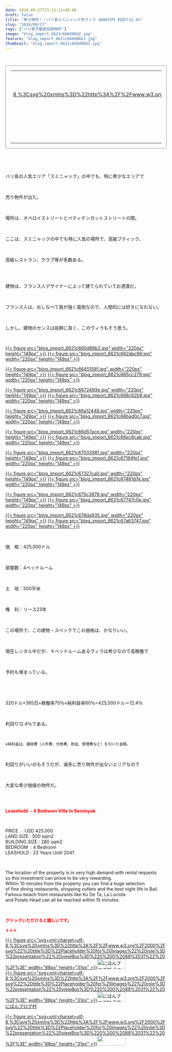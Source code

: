 ```yaml
---
date: 2018-09-27T23:13:11+09:00
draft: false
title: "希少物件！！バリ島スミニャック売ヴィラ 4800万円 利回り12.4%"
slug: "2018/09/27"
tags: ["バリ島不動産投資物件"]
image: "blog_import_6621c660d86b2.jpg"
feature: "blog_import_6621c660d86b2.jpg"
thumbnail: "blog_import_6621c660d86b2.jpg"
---
```

<p> </p><div contenteditable="false" style="padding: 15px; border-radius: 4px; border: 1px dotted currentColor; border-image: none;"><table border="0" cellpadding="0" cellspacing="0" style="margin: 0px; table-layout: fixed;" width="100%">	<tbody width="100%">		<tr>			<td aligin="center" style="vertical-align: middle;" width="95"><span style="text-align: center; display: block;"><a alt0="AmebaAffiliate" alt1="稼げる人の常識、稼げない人の常識" alt2="Amazon" alt3="https://images-fe.ssl-images-amazon.com/images/I/51Ft8zEBpkL._SL160_.jpg" alt4="1" href="4802110227?SubscriptionId=AKIAJLD6FH2TADXIQKDQ&amp;tag=amebablog-a2371184-22&amp;linkCode=xm2&amp;camp=2025&amp;creative=165953&amp;creativeASIN=4802110227" target="_blank">{{< figure src="svg+xml;charset=utf-8,%3Csvg%20xmlns%3D%22http%3A%2F%2Fwww.w3.org%2F2000%2Fsvg%22%20title%3D%22Placeholder%20for%20Images%22%20role%3D%22presentation%22%20viewBox%3D%220%200%201%201%22%20%2F%3E"  >}}<noscript><img alt="稼げる人の常識、稼げない人の常識" border="0" data-img="affiliate" src="https://images-fe.ssl-images-amazon.com/images/I/51Ft8zEBpkL._SL160_.jpg" style="margin: 0px; vertical-align: middle; max-width: 95px;"></noscript></a></span></td>			<td style="line-height: 1.5; padding-left: 15px; vertical-align: middle;"><a alt0="AmebaAffiliate" alt1="稼げる人の常識、稼げない人の常識" alt2="Amazon" alt3="https://images-fe.ssl-images-amazon.com/images/I/51Ft8zEBpkL._SL160_.jpg" alt4="1" href="4802110227?SubscriptionId=AKIAJLD6FH2TADXIQKDQ&amp;tag=amebablog-a2371184-22&amp;linkCode=xm2&amp;camp=2025&amp;creative=165953&amp;creativeASIN=4802110227" target="_blank">稼げる人の常識、稼げない人の常識</a>			<div style="padding: 3px 0px;">1,200円</div>			<div style="font-size: 0.83em;">Amazon</div></td>		</tr>	</tbody></table></div><p> </p><p> </p><p>バリ島の人気エリア「スミニャック」の中でも、特に希少なエリアで</p><p> </p><p>売り物件が出た。</p><p> </p><p>場所は、オベロイストリートとペティテンガットストリートの間。</p><p> </p><p>ここは、スミニャックの中でも特に人気の場所で、高級ブティック、</p><p> </p><p>高級レストラン、クラブ等が多数ある。</p><p> </p><p><br/>建物は、フランス人デザイナーによって建てられていてお洒落だ。</p><p> </p><p>フランス人は、おしなべて我が強く面倒なので、人間的には好きになれない。</p><p> </p><p>しかし、建物のセンスは抜群に良く、このヴィラもそう思う。</p><p> </p><p><a href="blog_import_6621c660d86b2.jpg">{{< figure src="blog_import_6621c660d86b2.jpg" width="220px" height="149px" >}}</a> <a href="blog_import_6621c662abc98.jpg">{{< figure src="blog_import_6621c662abc98.jpg" width="220px" height="149px" >}}</a></p><p><a href="blog_import_6621c66451591.jpg">{{< figure src="blog_import_6621c66451591.jpg" width="220px" height="149px" >}}</a> <a href="blog_import_6621c665cc279.jpg">{{< figure src="blog_import_6621c665cc279.jpg" width="220px" height="149px" >}}</a></p><p><a href="blog_import_6621c6672493e.jpg">{{< figure src="blog_import_6621c6672493e.jpg" width="220px" height="149px" >}}</a> <a href="blog_import_6621c668c62b9.jpg">{{< figure src="blog_import_6621c668c62b9.jpg" width="220px" height="149px" >}}</a></p><p><a href="blog_import_6621c66a12448.jpg">{{< figure src="blog_import_6621c66a12448.jpg" width="220px" height="149px" >}}</a> <a href="blog_import_6621c66bad0c7.jpg">{{< figure src="blog_import_6621c66bad0c7.jpg" width="220px" height="149px" >}}</a></p><p><a href="blog_import_6621c66d57ace.jpg">{{< figure src="blog_import_6621c66d57ace.jpg" width="220px" height="149px" >}}</a> <a href="blog_import_6621c66ec8cab.jpg">{{< figure src="blog_import_6621c66ec8cab.jpg" width="220px" height="149px" >}}</a></p><p><a href="blog_import_6621c67033981.jpg">{{< figure src="blog_import_6621c67033981.jpg" width="220px" height="149px" >}}</a> <a href="blog_import_6621c67184fe1.jpg">{{< figure src="blog_import_6621c67184fe1.jpg" width="220px" height="149px" >}}</a></p><p><a href="blog_import_6621c67327ca0.jpg">{{< figure src="blog_import_6621c67327ca0.jpg" width="220px" height="149px" >}}</a> <a href="blog_import_6621c67481d7e.jpg">{{< figure src="blog_import_6621c67481d7e.jpg" width="220px" height="149px" >}}</a></p><p><a href="blog_import_6621c675c3878.jpg">{{< figure src="blog_import_6621c675c3878.jpg" width="220px" height="149px" >}}</a> <a href="blog_import_6621c67747c0e.jpg">{{< figure src="blog_import_6621c67747c0e.jpg" width="220px" height="149px" >}}</a></p><p><a href="blog_import_6621c678da935.jpg">{{< figure src="blog_import_6621c678da935.jpg" width="220px" height="149px" >}}</a> <a href="blog_import_6621c67a63747.jpg">{{< figure src="blog_import_6621c67a63747.jpg" width="220px" height="149px" >}}</a></p><p> </p><p>価　格：425,000ドル</p><p> </p><p>部屋数：4ベッドルーム</p><p> </p><p>土　地：500平米</p><p> </p><p>権　利：リース23年</p><p> </p><p>この場所で、この建物・スペックでこの価格は、かなりいい。</p><p> </p><p>現在レンタル中だが、４ベッドルームあるヴィラは希少なので高稼働で</p><p> </p><p>予約も埋まっている。</p><p> </p><p> </p><p>320ドル×365日×稼働率75％×純利益率60％÷425,000ドル＝12.4％</p><p> </p><p>利回り12.4％である。</p><p> </p><p><span style="font-size: 0.83em;">※純利益は、諸経費（人件費、光熱費、税金、管理費など）を引いた金額。</span></p><p> </p><p>利回りがいいのもそうだが、滅多に売り物件が出ないエリアなので</p><p> </p><p>大変な希少価値の物件だ。</p><p> </p><p><br/><span style="font-weight: bold;"><span style="color: rgb(255, 0, 0);">Leasehold  - 4 Bedroom Villa In Seminyak</span></span></p><p> </p><p>PRICE   : USD 425.000<br/>LAND SIZE : 500 sqm2<br/>BUILDING SIZE : 280 sqm2<br/>BEDROOM  : 4 Bedroom<br/>LEASHOLD : 23 Years Until 2041</p><p> </p><p>The location of the property is in very high demand with rental requests<br/>so this investment can prove to be very rewarding.<br/>Within 10 minutes from the property you can find a huge selection<br/>of fine dining restaurants, shopping outlets and the best night life in Bali.<br/>Famous beach front restaurants like Ku De Ta, La Luciola<br/>and Potato Head can all be reached within 15 minutes.</p><p> </p><p><font color="#ff0000" size="2"><strong>クリックいただけると嬉しいです。</strong></font></p><p><font color="#ff0000" size="2"><strong>↓↓↓</strong></font></p><p><a href="ranking.html?p_cid=01260127" id="&amp;blogmura_banner" target="_blank">{{< figure src="svg+xml;charset=utf-8,%3Csvg%20xmlns%3D%22http%3A%2F%2Fwww.w3.org%2F2000%2Fsvg%22%20title%3D%22Placeholder%20for%20Images%22%20role%3D%22presentation%22%20viewBox%3D%220%200%2088%2031%22%20%2F%3E" width="88px" height="31px" >}}<noscript><img alt="にほんブログ村 その他生活ブログ 不動産投資へ" border="0" height="31" src="https://img-proxy.blog-video.jp/images?url=http%3A%2F%2Flife.blogmura.com%2Fhudousantoushi%2Fimg%2Fhudousantoushi88_31.gif" width="88"></noscript></a><br/><a href="ranking.html?p_cid=01260127" target="_blank">{{< figure src="svg+xml;charset=utf-8,%3Csvg%20xmlns%3D%22http%3A%2F%2Fwww.w3.org%2F2000%2Fsvg%22%20title%3D%22Placeholder%20for%20Images%22%20role%3D%22presentation%22%20viewBox%3D%220%200%2088%2031%22%20%2F%3E" width="88px" height="31px" >}}<noscript><img alt="にほんブログ村 海外生活ブログ バリ島情報へ" border="0" height="31" src="https://img-proxy.blog-video.jp/images?url=http%3A%2F%2Foverseas.blogmura.com%2Fbali%2Fimg%2Fbali88_31.gif" width="88"></noscript></a><br/><a href="ranking.html?p_cid=01260127" target="_blank">にほんブログ村</a></p><p><a href="link.php?1804582" title="人気ブログランキングへ">{{< figure src="svg+xml;charset=utf-8,%3Csvg%20xmlns%3D%22http%3A%2F%2Fwww.w3.org%2F2000%2Fsvg%22%20title%3D%22Placeholder%20for%20Images%22%20role%3D%22presentation%22%20viewBox%3D%220%200%2088%2031%22%20%2F%3E" width="88px" height="31px" >}}<noscript><img border="0" height="31" src="https://blog.with2.net/img/banner/banner_22.gif" width="88"></noscript></a></p><p> </p>

